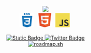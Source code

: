 <html lang="en">
<head>
</head>
<body>
  <div id="header" align="center">
    <img src="https://media.giphy.com/media/MYI6NK4JOGpOzOriEg/giphy.gif">
    <div>
   <img src="https://github.com/devicons/devicon/blob/master/icons/css3/css3-plain-wordmark.svg"  title="CSS3" alt="CSS" width="40" height="40"/>&nbsp;
  <img src="https://github.com/devicons/devicon/blob/master/icons/html5/html5-original.svg" title="HTML5" alt="HTML" width="40" height="40"/>&nbsp;
  <img src="https://github.com/devicons/devicon/blob/master/icons/javascript/javascript-original.svg" title="JavaScript" alt="JavaScript" width="40" height="40"/>&nbsp;
</div>
    <br>
      <div id="badges">
        <a href="wa.me/254790332216">
          <img alt="Static Badge" src="https://img.shields.io/badge/Whatsapp-black?style=for-the-badge&logo=whatsapp" alt="WhatsApp Badge">
        </a>
        <a href="twitter.com.BabyLilboss">
          <img src="https://img.shields.io/badge/Twitter-blue?style=for-the-badge&logo=twitter&logoColor=white" alt="Twitter Badge"/>
        </a>
      </div>
    <div>
      <a href="https://roadmap.sh"><img src="https://roadmap.sh/card/wide/668c22e7501413692b045cf1?variant=dark" alt="roadmap.sh"/></a>
    </div>
  </div>
</body>
</html>

